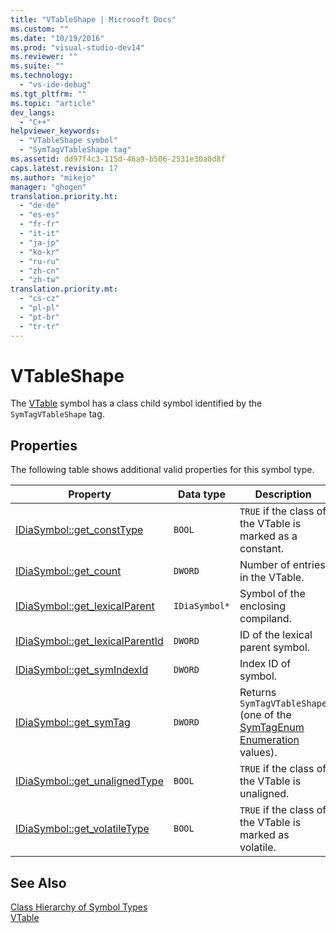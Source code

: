 ```yaml
---
title: "VTableShape | Microsoft Docs"
ms.custom: ""
ms.date: "10/19/2016"
ms.prod: "visual-studio-dev14"
ms.reviewer: ""
ms.suite: ""
ms.technology: 
  - "vs-ide-debug"
ms.tgt_pltfrm: ""
ms.topic: "article"
dev_langs: 
  - "C++"
helpviewer_keywords: 
  - "VTableShape symbol"
  - "SymTagVTableShape tag"
ms.assetid: dd97f4c3-115d-46a9-b506-2531e30a0d8f
caps.latest.revision: 17
ms.author: "mikejo"
manager: "ghogen"
translation.priority.ht: 
  - "de-de"
  - "es-es"
  - "fr-fr"
  - "it-it"
  - "ja-jp"
  - "ko-kr"
  - "ru-ru"
  - "zh-cn"
  - "zh-tw"
translation.priority.mt: 
  - "cs-cz"
  - "pl-pl"
  - "pt-br"
  - "tr-tr"
---
```

# VTableShape
The [VTable](../debug-interface-access/vtable.md) symbol has a class child symbol identified by the `SymTagVTableShape` tag.  
  
## Properties  
 The following table shows additional valid properties for this symbol type.  
  
|Property|Data type|Description|  
|--------------|---------------|-----------------|  
|[IDiaSymbol::get_constType](../debug-interface-access/idiasymbol--get_consttype.md)|`BOOL`|`TRUE` if the class of the VTable is marked as a constant.|  
|[IDiaSymbol::get_count](../debug-interface-access/idiasymbol--get_count.md)|`DWORD`|Number of entries in the VTable.|  
|[IDiaSymbol::get_lexicalParent](../debug-interface-access/idiasymbol--get_lexicalparent.md)|`IDiaSymbol*`|Symbol of the enclosing compiland.|  
|[IDiaSymbol::get_lexicalParentId](../debug-interface-access/idiasymbol--get_lexicalparentid.md)|`DWORD`|ID of the lexical parent symbol.|  
|[IDiaSymbol::get_symIndexId](../debug-interface-access/idiasymbol--get_symindexid.md)|`DWORD`|Index ID of symbol.|  
|[IDiaSymbol::get_symTag](../debug-interface-access/idiasymbol--get_symtag.md)|`DWORD`|Returns `SymTagVTableShape` (one of the [SymTagEnum Enumeration](../debug-interface-access/symtagenum.md) values).|  
|[IDiaSymbol::get_unalignedType](../debug-interface-access/idiasymbol--get_unalignedtype.md)|`BOOL`|`TRUE` if the class of the VTable is unaligned.|  
|[IDiaSymbol::get_volatileType](../debug-interface-access/idiasymbol--get_volatiletype.md)|`BOOL`|`TRUE` if the class of the VTable is marked as volatile.|  
  
## See Also  
 [Class Hierarchy of Symbol Types](../debug-interface-access/class-hierarchy-of-symbol-types.md)   
 [VTable](../debug-interface-access/vtable.md)